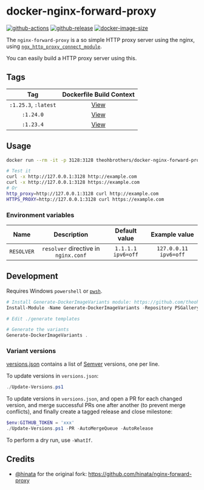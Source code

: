 # docker-nginx-forward-proxy

[![github-actions](https://github.com/theohbrothers/docker-nginx-forward-proxy/workflows/ci-master-pr/badge.svg)](https://github.com/theohbrothers/docker-nginx-forward-proxy/actions)
[![github-release](https://img.shields.io/github/v/release/theohbrothers/docker-nginx-forward-proxy?style=flat-square)](https://github.com/theohbrothers/docker-nginx-forward-proxy/releases/)
[![docker-image-size](https://img.shields.io/docker/image-size/theohbrothers/docker-nginx-forward-proxy/latest)](https://hub.docker.com/r/theohbrothers/docker-nginx-forward-proxy)

The `nginx-forward-proxy` is a so simple HTTP proxy server using the nginx, using [`ngx_http_proxy_connect_module`](https://github.com/chobits/ngx_http_proxy_connect_module).

You can easily build a HTTP proxy server using this.

## Tags

| Tag | Dockerfile Build Context |
|:-------:|:---------:|
| `:1.25.3`, `:latest` | [View](variants/1.25.3) |
| `:1.24.0` | [View](variants/1.24.0) |
| `:1.23.4` | [View](variants/1.23.4) |

## Usage

```sh
docker run --rm -it -p 3128:3128 theohbrothers/docker-nginx-forward-proxy:latest

# Test it
curl -x http://127.0.0.1:3128 http://example.com
curl -x http://127.0.0.1:3128 https://example.com
# Or
http_proxy=http://127.0.0.1:3128 curl http://example.com
HTTPS_PROXY=http://127.0.0.1:3128 curl https://example.com
```

### Environment variables

| Name | Description | Default value | Example value |
|:---:|:---:|:---:|:---:|
| `RESOLVER` | `resolver` directive in `nginx.conf` | `1.1.1.1 ipv6=off` | `127.0.0.11 ipv6=off` |

## Development

Requires Windows `powershell` or [`pwsh`](https://github.com/PowerShell/PowerShell).

```powershell
# Install Generate-DockerImageVariants module: https://github.com/theohbrothers/Generate-DockerImageVariants
Install-Module -Name Generate-DockerImageVariants -Repository PSGallery -Scope CurrentUser -Force -Verbose

# Edit ./generate templates

# Generate the variants
Generate-DockerImageVariants .
```

### Variant versions

[versions.json](generate/definitions/versions.json) contains a list of [Semver](https://semver.org/) versions, one per line.

To update versions in `versions.json`:

```powershell
./Update-Versions.ps1
```

To update versions in `versions.json`, and open a PR for each changed version, and merge successful PRs one after another (to prevent merge conflicts), and finally create a tagged release and close milestone:

```powershell
$env:GITHUB_TOKEN = 'xxx'
./Update-Versions.ps1 -PR -AutoMergeQueue -AutoRelease
```

To perform a dry run, use `-WhatIf`.

## Credits

- [@hinata](https://github.com/hinata) for the original fork: https://github.com/hinata/nginx-forward-proxy
